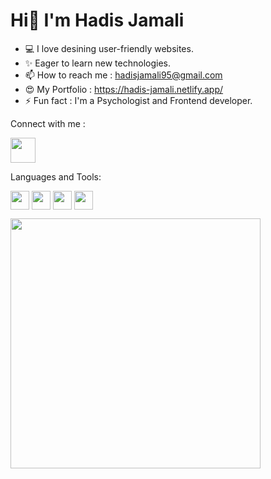       
  <h1> Hi👋 I'm Hadis Jamali</h1>
  
 - 💻 I love desining user-friendly websites.
 - ✨ Eager to learn new technologies.
 - 📫 How to reach me : hadisjamali95@gmail.com
 - 😍 My Portfolio : https://hadis-jamali.netlify.app/ 
 - ⚡ Fun fact : I'm a Psychologist and Frontend developer.

  Connect with me :

<a href="https://www.linkedin.com/in/hadisjamali/" target="blank"><img align="center" src="https://github.com/Hadis-jamali/Hadis-jamali/assets/132214893/1947be52-236b-4a25-9882-3b65d1ebca9b" height="40" /></a>

 Languages and Tools:

 <a href="#" target="blank"><img align="center" src="https://github.com/Hadis-jamali/Hadis-jamali/assets/132214893/300e6e0c-e91c-44a0-9d7f-3ad32d609132" height="30" /></a>
<a href="#" target="blank"><img align="center" src="https://github.com/Hadis-jamali/Hadis-jamali/assets/132214893/d90ffc5b-7406-4db2-a5b0-458da07271e5" height="30" /></a>
<a href="#" target="blank"><img align="center" src="https://github.com/Hadis-jamali/Hadis-jamali/assets/132214893/e5f980fe-8b01-4668-b23d-85d40c2002e7" height="30" /></a>
<a href="#" target="blank"><img align="center" src="https://github.com/Hadis-jamali/Hadis-jamali/assets/132214893/db32ced9-a59b-4562-8baf-906c55fa7b06" height="30" /></a>

<img src="https://github-readme-stats.vercel.app/api?username=Hadis-jamali&show_icons=true&theme=algolia" width="400">
<img src="https://komarev.com/ghpvc/?username=Hadis-jamali&style=flat-square&color=blue" alt=""/>




